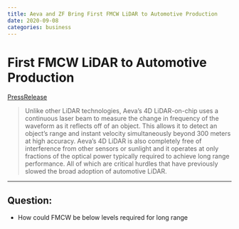 ```yaml
---
title: Aeva and ZF Bring First FMCW LiDAR to Automotive Production
date: 2020-09-08
categories: business
---
```


# First FMCW LiDAR to Automotive Production
[PressRelease](https://www.businesswire.com/news/home/20200908005368/en/Aeva-and-ZF-Bring-First-FMCW-LiDAR-to-Automotive-Production)

>Unlike other LiDAR technologies, Aeva’s 4D LiDAR-on-chip uses a continuous laser beam to measure the change in frequency of the waveform 
>as it reflects off of an object. This allows it to detect an object’s range and instant velocity simultaneously beyond 300 meters at high 
>accuracy. Aeva’s 4D LiDAR is also completely free of interference from other sensors or sunlight and it operates at only fractions of the 
>optical power typically required to achieve long range performance. All of which are critical hurdles that have previously slowed the broad 
>adoption of automotive LiDAR.

---

## Question:

* How could FMCW be below levels required for long range 
